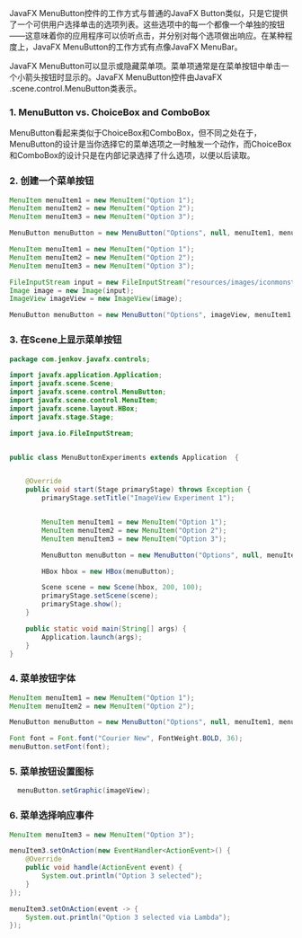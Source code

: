 JavaFX MenuButton控件的工作方式与普通的JavaFX Button类似，只是它提供了一个可供用户选择单击的选项列表。这些选项中的每一个都像一个单独的按钮——这意味着你的应用程序可以侦听点击，并分别对每个选项做出响应。在某种程度上，JavaFX MenuButton的工作方式有点像JavaFX MenuBar。

JavaFX MenuButton可以显示或隐藏菜单项。菜单项通常是在菜单按钮中单击一个小箭头按钮时显示的。JavaFX MenuButton控件由JavaFX .scene.control.MenuButton类表示。

### 1. MenuButton vs. ChoiceBox and ComboBox

MenuButton看起来类似于ChoiceBox和ComboBox，但不同之处在于，MenuButton的设计是当你选择它的菜单选项之一时触发一个动作，而ChoiceBox和ComboBox的设计只是在内部记录选择了什么选项，以便以后读取。

### 2. 创建一个菜单按钮

```java
MenuItem menuItem1 = new MenuItem("Option 1");
MenuItem menuItem2 = new MenuItem("Option 2");
MenuItem menuItem3 = new MenuItem("Option 3");

MenuButton menuButton = new MenuButton("Options", null, menuItem1, menuItem2, menuItem3);
```

```java
MenuItem menuItem1 = new MenuItem("Option 1");
MenuItem menuItem2 = new MenuItem("Option 2");
MenuItem menuItem3 = new MenuItem("Option 3");

FileInputStream input = new FileInputStream("resources/images/iconmonstr-menu-5-32.png");
Image image = new Image(input);
ImageView imageView = new ImageView(image);

MenuButton menuButton = new MenuButton("Options", imageView, menuItem1, menuItem2, menuItem3);
```

### 3. 在Scene上显示菜单按钮

```java
package com.jenkov.javafx.controls;

import javafx.application.Application;
import javafx.scene.Scene;
import javafx.scene.control.MenuButton;
import javafx.scene.control.MenuItem;
import javafx.scene.layout.HBox;
import javafx.stage.Stage;

import java.io.FileInputStream;


public class MenuButtonExperiments extends Application  {


    @Override
    public void start(Stage primaryStage) throws Exception {
        primaryStage.setTitle("ImageView Experiment 1");


        MenuItem menuItem1 = new MenuItem("Option 1");
        MenuItem menuItem2 = new MenuItem("Option 2");
        MenuItem menuItem3 = new MenuItem("Option 3");

        MenuButton menuButton = new MenuButton("Options", null, menuItem1, menuItem2, menuItem3);

        HBox hbox = new HBox(menuButton);

        Scene scene = new Scene(hbox, 200, 100);
        primaryStage.setScene(scene);
        primaryStage.show();
    }

    public static void main(String[] args) {
        Application.launch(args);
    }
}
```

### 4. 菜单按钮字体

```java
MenuItem menuItem1 = new MenuItem("Option 1");
MenuItem menuItem2 = new MenuItem("Option 2");

MenuButton menuButton = new MenuButton("Options", null, menuItem1, menuItem2);

Font font = Font.font("Courier New", FontWeight.BOLD, 36);
menuButton.setFont(font);
```

### 5. 菜单按钮设置图标

```java
  menuButton.setGraphic(imageView);
```

### 6. 菜单选择响应事件

```java
MenuItem menuItem3 = new MenuItem("Option 3");

menuItem3.setOnAction(new EventHandler<ActionEvent>() {
    @Override
    public void handle(ActionEvent event) {
        System.out.println("Option 3 selected");
    }
});
```

```java
menuItem3.setOnAction(event -> {
    System.out.println("Option 3 selected via Lambda");
});
```